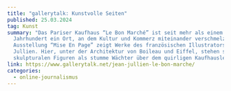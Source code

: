 ```yaml
---
title: "gallerytalk: Kunstvolle Seiten"
published: 25.03.2024
tag: Kunst
summary: "Das Pariser Kaufhaus “Le Bon Marché” ist seit mehr als einem
  Jahrhundert ein Ort, an dem Kultur und Kommerz miteinander verschmelzen. Die
  Ausstellung “Mise En Page” zeigt Werke des französischen Illustrators Jean
  Jullien. Hier, unter der Architektur von Boileau und Eiffel, stehen seine
  skulpturalen Figuren als stumme Wächter über dem quirligen Kaufhausleben. "
link: https://www.gallerytalk.net/jean-jullien-le-bon-marche/
categories:
  - online-journalismus
---
```

